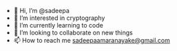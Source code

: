 - 👋 Hi, I’m @sadeepa
- 👀 I’m interested in cryptography 
- 🌱 I’m currently learning to code 
- 💞️ I’m looking to collaborate on new things
- 📫 How to reach me sadeepaamaranayake@gmail.com

<!---
sadeepaghost/sadeepaghost is a ✨ special ✨ repository because its `README.md` (this file) appears on your GitHub profile.
You can click the Preview link to take a look at your changes.
--->
